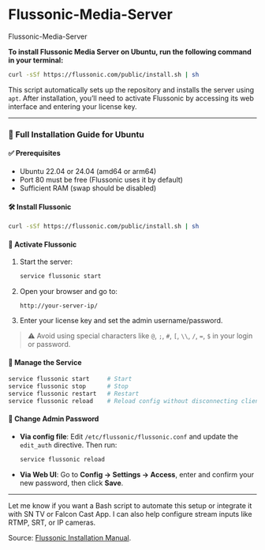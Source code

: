 # Flussonic-Media-Server
Flussonic-Media-Server

**To install Flussonic Media Server on Ubuntu, run the following command in your terminal:**

```bash
curl -sSf https://flussonic.com/public/install.sh | sh
```

This script automatically sets up the repository and installs the server using `apt`. After installation, you’ll need to activate Flussonic by accessing its web interface and entering your license key.

---

### 🧰 Full Installation Guide for Ubuntu

#### ✅ Prerequisites
- Ubuntu 22.04 or 24.04 (amd64 or arm64)
- Port 80 must be free (Flussonic uses it by default)
- Sufficient RAM (swap should be disabled)

#### 🛠️ Install Flussonic
```bash
curl -sSf https://flussonic.com/public/install.sh | sh
```

#### 🔑 Activate Flussonic
1. Start the server:
   ```bash
   service flussonic start
   ```
2. Open your browser and go to:
   ```
   http://your-server-ip/
   ```
3. Enter your license key and set the admin username/password.

> ⚠️ Avoid using special characters like `@`, `;`, `#`, `[`, `\\`, `/`, `=`, `$` in your login or password.

#### 🔄 Manage the Service
```bash
service flussonic start     # Start
service flussonic stop      # Stop
service flussonic restart   # Restart
service flussonic reload    # Reload config without disconnecting clients
```

#### 🔧 Change Admin Password
- **Via config file**:
  Edit `/etc/flussonic/flussonic.conf` and update the `edit_auth` directive.
  Then run:
  ```bash
  service flussonic reload
  ```
- **Via Web UI**:
  Go to **Config → Settings → Access**, enter and confirm your new password, then click **Save**.

---

Let me know if you want a Bash script to automate this setup or integrate it with SN TV or Falcon Cast App. I can also help configure stream inputs like RTMP, SRT, or IP cameras.

Source: [Flussonic Installation Manual](https://flussonic.com/doc/install-media-server/).
